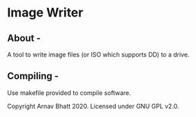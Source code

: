 # Image Writer

## About -
A tool to write image files (or ISO which supports DD) to a drive.

## Compiling -
Use makefile provided to compile software.

Copyright Arnav Bhatt 2020. Licensed under GNU GPL v2.0.
